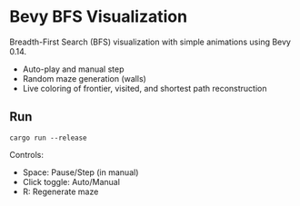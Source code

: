# Bevy BFS Visualization

Breadth-First Search (BFS) visualization with simple animations using Bevy 0.14.

- Auto-play and manual step
- Random maze generation (walls)
- Live coloring of frontier, visited, and shortest path reconstruction

## Run

```
cargo run --release
```

Controls:
- Space: Pause/Step (in manual)
- Click toggle: Auto/Manual
- R: Regenerate maze
